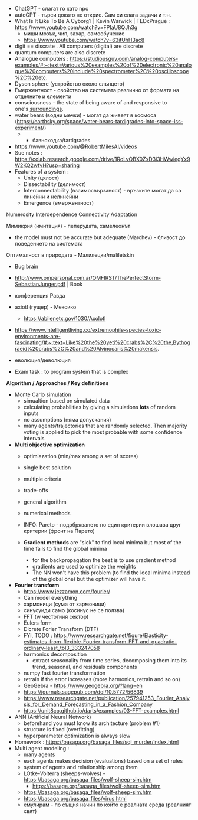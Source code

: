 - ChatGPT - слагат го като npc 
- autoGPT - търси докато не открие. Сам си слага задачи и т.н.
- What Is It Like To Be A Cyborg? | Kevin Warwick | TEDxPrague : https://www.youtube.com/watch?v=FPIaU8QJh3g
	- миши мозък, чип, захар, самообучение
	- https://www.youtube.com/watch?v=63itUhH3ac8
- digit == discrate . All computers (digital) are discrete
- quantum computers are also discrete
- Analogue computers : https://studiousguy.com/analog-computers-examples/#:~:text=Various%20examples%20of%20electronic%20analogue%20computers%20include%20spectrometer%2C%20oscilloscope%2C%20etc.
- Dyson sphere (устройство около слънцето)
- Емержентност - свойство на системата различно от формата на отделните и елементи
- consciousness - the state of being aware of and responsive to one's [surroundings](https://www.google.com/search?rlz=1C1OKWM_enBG990BG990&sxsrf=APwXEdfdptyMsWHR0GZUnZSvxfx5W5wl8w:1682238555496&q=surroundings&si=AMnBZoFOMBUphduq9VwZxsuReC7YvVrubN314gnD3UuNeclNbkMykYA_At23Y-HcaviZpOE0bcFztu-DU2_Sg3tK3-3fw-cIrntb237vI1V86wwV8QgwnEA%3D&expnd=1).
- water bears (водни мечки) - могат да живеят в космоса (https://earthsky.org/space/water-bears-tardigrades-into-space-iss-experiment/)
	- - бавноходка/tartigrades
- https://www.youtube.com/@RobertMilesAI/videos
- Sue notes : https://colab.research.google.com/drive/1RoLvOBX0ZxD3i3HWwiegYx9W2KQ2wfvH?usp=sharing
- Features of a system :
	- Unity (цялост)
	- Dissectability (делимост)
	- Interconnectability (взаимосвързаност) - връзките могат да са линейни и нелинейни
	- Emergence (емержентност)

Numerosity
Interdependence 
Connectivity 
Adaptation

Мимикрия (имитация) - пеперудата, хамелеонът
- the model must not be accurate but adequate (Marchev) - близост до поведението на системата

Оптималност в природата - Малилецки/maliletskin 
- Bug brain
- http://www.ompersonal.com.ar/OMFIRST/ThePerfectStorm-SebastianJunger.pdf | Book
- конференция Равда
- axiotl (гущер) - Мексико
	- https://abilenetx.gov/1030/Axolotl
- https://www.intelligentliving.co/extremophile-species-toxic-environments-are-fascinating/#:~:text=Like%20the%20yeti%20crabs%2C%20the,Bythograeid%20crabs%2C%20and%20Alvinocaris%20makensis.

- еволюция/деволюция
- Exam task : to program system that is complex


**Algorithm / Approaches / Key definitions**
- Monte Carlo simulation
	- simualtion based on simulated data
	- calculating probabilities by giving a simulations **lots** of random inputs
	- no assumptions (няма допускания)
	- many agents/trajectories that are randomly selected. Then majority voting is applied to pick the most probable with some confidence intervals
- **Multi objective optimization**
	- optimiazation (min/max among a set of scores)
	- single best solution
	- multiple criteria
	- trade-offs
	- general algorithm
	- numerical methods
	
	- INFO: Pareto - подобряването по един критерии влошава друг критерии (фронт на Парето)
	- **Gradient methods** are "sick" to find local minima but most of the time fails to find the global minima
		- for the backpropagation the best is to use gradient method
		- gradients are used to optimize the weights
		- The NN won't have this problem (to find the local minima instead of the global one) but the optimizer will have it.
- **Fourier transform**
	- https://www.jezzamon.com/fourier/
	- Can model everything
	- хармоници (сума от хармоници)
	- синусуиди само (косинус не се ползва)
	- FFT (w честотния сектор)
	- Eulers form
	- Dicrete Forier Transform (DTF)
	- FYI, TODO : https://www.researchgate.net/figure/Elasticity-estimates-from-flexible-Fourier-transform-FFT-and-quadratic-ordinary-least_tbl3_333247058
	- harmonics decomposition
		- extract seasonality from time series, decomposing them into its trend, seasonal, and residuals components
	- numpy fast fourier transformation
	- retrain if the error increases (more harmonics, retrain and so on)
	- GeoGebra - https://www.geogebra.org/?lang=en
	- https://journals.sagepub.com/doi/10.5772/56839
	- https://www.researchgate.net/publication/257941253_Fourier_Analysis_for_Demand_Forecasting_in_a_Fashion_Company
	- https://unit8co.github.io/darts/examples/03-FFT-examples.html
- ANN (Artificial Neural Network)
	- beforehand you must know its architecture (problem #1)
	- structure is fixed (overfitting)
	- hyperparameter optimization is always slow
- Homework : https://basaga.org/basaga_files/sql_murder/index.html
- Multi agent modeling :
	- many agents
	- each agents makes decision (evaluations) based on a set of rules
	- system of agents and relationship among them
	- LOtke-Volterra (sheeps-wolves) - https://basaga.org/basaga_files/wolf-sheep-sim.htm
		- https://basaga.org/basaga_files/wolf-sheep-sim.htm
	- https://basaga.org/basaga_files/wolf-sheep-sim.htm
	- https://basaga.org/basaga_files/virus.html
	- емулирам - по същия начин по който е реалната среда (реалният свят)